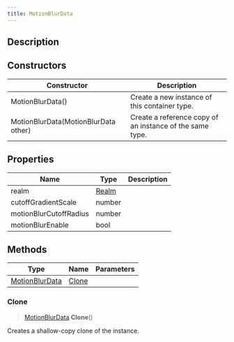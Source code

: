 ```yaml
---
title: MotionBlurData
---
```

## Description

## Constructors

| Constructor                          | Description                                              |
| ------------------------------------ | -------------------------------------------------------- |
| MotionBlurData()                     | Create a new instance of this container type.            |
| MotionBlurData(MotionBlurData other) | Create a reference copy of an instance of the same type. |

## Properties

| Name                   | Type                               | Description |
| ---------------------- | ---------------------------------- | ----------- |
| realm                  | [Realm](/vext/ref/fb/realm) |             |
| cutoffGradientScale    | number                             |             |
| motionBlurCutoffRadius | number                             |             |
| motionBlurEnable       | bool                               |             |

## Methods

| Type                                                  | Name            | Parameters |
| ----------------------------------------------------- | --------------- | ---------- |
| [MotionBlurData](/vext/ref/cls/clt/motionblurdata) | [Clone](#clone) |            |

### Clone

> [MotionBlurData](/vext/ref/cls/clt/motionblurdata) **Clone**()

Creates a shallow-copy clone of the instance.
